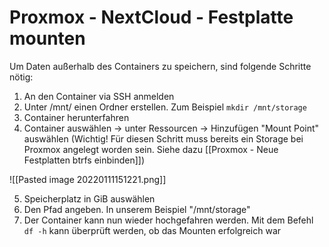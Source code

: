 # Proxmox -  NextCloud - Festplatte mounten
Um Daten außerhalb des Containers zu speichern, sind folgende Schritte nötig:

1. An den Container via SSH anmelden
2. Unter /mnt/ einen Ordner erstellen. Zum Beispiel `mkdir /mnt/storage`
3. Container herunterfahren
4. Container auswählen -> unter Ressourcen -> Hinzufügen "Mount Point" auswählen (Wichtig! Für diesen Schritt muss bereits ein Storage bei Proxmox angelegt worden sein. Siehe dazu [[Proxmox - Neue Festplatten btrfs einbinden]])

![[Pasted image 20220111151221.png]]

5. Speicherplatz in GiB auswählen
6. Den Pfad angeben. In unserem Beispiel "/mnt/storage"
7. Der Container kann nun wieder hochgefahren werden. Mit dem Befehl `df -h` kann überprüft werden, ob das Mounten erfolgreich war